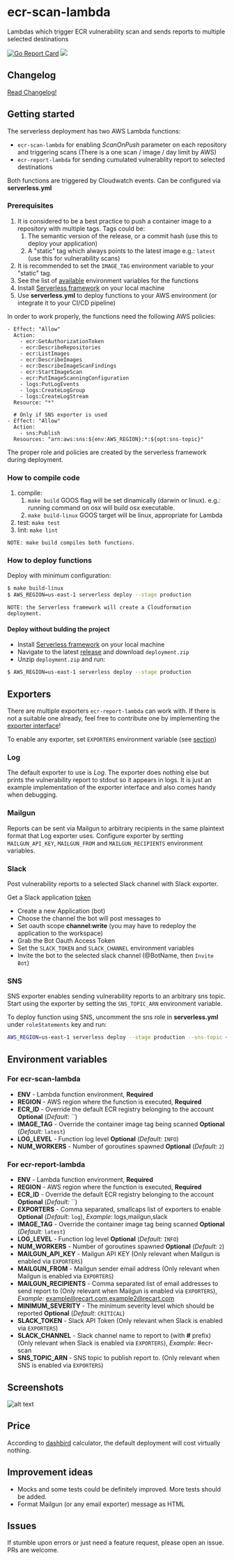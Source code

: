 # ecr-scan-lambda
Lambdas which trigger ECR vulnerability scan and sends reports to multiple selected destinations

[![Go Report Card](https://goreportcard.com/badge/github.com/nagypeterjob/ecr-scan-lambda)](https://goreportcard.com/report/github.com/nagypeterjob/ecr-scan-lambda)
![](https://github.com/nagypeterjob/ecr-scan-lambda/workflows/Go%20tests/badge.svg?branch=master)


## Changelog
[Read Changelog!](https://github.com/nagypeterjob/ecr-scan-lambda/blob/master/CHANGELOG.md)

## Getting started

The serverless deployment has two AWS Lambda functions:
- `ecr-scan-lambda` for enabling *ScanOnPush* parameter on each repository and triggering scans (There is a one scan / image / day limit by AWS)
- `ecr-report-lambda` for sending cumulated vulnerablity report to selected destinations

Both functions are triggered by Cloudwatch events. Can be configured via **serverless.yml**

### Prerequisites
1. It is considered to be a best practice to push a container image to a repository with multiple tags. Tags could be:
    1. The semantic version of the release, or a commit hash (use this to deploy your application)
    2. A "static" tag which always points to the latest image e.g.: `latest` (use this for vulnerability scans)
2. It is recommended to set the `IMAGE_TAG` environment variable to your "static" tag. 
3. See the list of [available](#environment-variables) environment variables for the functions
4. Install [Serverless framework](https://www.serverless.com/framework/docs/getting-started/) on your local machine
5. Use **serverless.yml** to deploy functions to your AWS environment (or integrate it to your CI/CD pipeline)

In order to work properly, the functions need the following AWS policies:
```
- Effect: "Allow"
  Action:
    - ecr:GetAuthorizationToken
    - ecr:DescribeRepositories
    - ecr:ListImages
    - ecr:DescribeImages
    - ecr:DescribeImageScanFindings
    - ecr:StartImageScan
    - ecr:PutImageScanningConfiguration
    - logs:PutLogEvents
    - logs:CreateLogGroup
    - logs:CreateLogStream
  Resource: "*"
  
  # Only if SNS exporter is used
- Effect: "Allow"
  Action:
    - sns:Publish
  Resources: "arn:aws:sns:${env:AWS_REGION}:*:${opt:sns-topic}"
```
The proper role and policies are created by the serverless framework during deployment.

### How to compile code
1. compile:
    1. `make build` GOOS flag will be set dinamically (darwin or linux). e.g.: running command on osx will build osx executable.
    2. `make build-linux` GOOS target will be linux, appropriate for Lambda
2. test:
`make test`
3. lint: 
`make lint`

```text
NOTE: make build compiles both functions.
```

### How to deploy functions

Deploy with minimum configuration:
```bash
$ make build-linux
$ AWS_REGION=us-east-1 serverless deploy --stage production
```

```text
NOTE: the Serverless framework will create a Cloudformation deployment.
```

#### Deploy without bulding the project
- Install [Serverless framework](https://www.serverless.com/framework/docs/getting-started/) on your local machine
- Navigate to the latest [release](https://github.com/nagypeterjob/ecr-scan-lambda/releases) and download `deployment.zip`
- Unzip `deployment.zip` and run:
```bash
$ AWS_REGION=us-east-1 serverless deploy --stage production
```

## Exporters

There are multiple exporters `ecr-report-lambda` can work with. If there is not a suitable one already, feel free to contribute one by implementing the [exporter interface](https://github.com/nagypeterjob/ecr-scan-lambda/blob/master/pkg/exporters/exporter.go)!

To enable any exporter, set `EXPORTERS` environment variable (see [section](#environment-variables))

### Log

The default exporter to use is *Log*. The exporter does nothing else but prints the vulnerability report to stdout so it appears in logs. It is just an example implementation of the exporter interface and also comes handy when debugging.

### Mailgun

Reports can be sent via Mailgun to arbitrary recipients in the same plaintext format that Log exporter uses. Configure exporter by sertting `MAILGUN_API_KEY`, `MAILGUN_FROM` and `MAILGUN_RECIPIENTS` environment variables.

### Slack

Post vulnerability reports to a selected Slack channel with Slack exporter.

Get a Slack application [token](https://api.slack.com/start/building)
  * Create a new Application (bot)
  * Choose the channel the bot will post messages to
  * Set oauth scope **channel:write** (you may have to redeploy the application to the workspace)
  * Grab the Bot Oauth Access Token
  * Set the `SLACK_TOKEN` and `SLACK_CHANNEL` environment variables
  * Invite the bot to the selected slack channel (@BotName, then `Invite Bot`)

### SNS

SNS exporter enables sending vulnerability reports to an arbitrary sns topic. Start using the exporter by setting the `SNS_TOPIC_ARN` environment variable.

To deploy function using SNS, uncomment the sns role in **serverless.yml** under `roleStatements` key and run:
```bash
AWS_REGION=us-east-1 serverless deploy --stage production --sns-topic <TOPIC_NAME>
```

## Environment variables

### For ecr-scan-lambda
- **ENV** - Lambda function environment, **Required**
- **REGION** - AWS region where the function is executed, **Required**
- **ECR_ID** - Override the default ECR registry belonging to the account **Optional** (*Default:* ``)
- **IMAGE_TAG** - Override the container image tag being scanned  **Optional** (*Default:* `latest`)
- **LOG_LEVEL** - Function log level **Optional** (*Default:* `INFO`)
- **NUM_WORKERS** - Number of goroutines spawned **Optional** (*Default:* `2`)

### For ecr-report-lambda
- **ENV** - Lambda function environment, **Required**
- **REGION** - AWS region where the function is executed, **Required**
- **ECR_ID** - Override the default ECR registry belonging to the account **Optional** (*Default:* ``)
- **EXPORTERS** - Comma separated, smallcaps list of exporters to enable **Optional** (*Default:* `log`), *Example*: logs,mailgun,slack
- **IMAGE_TAG** - Override the container image tag being scanned  **Optional** (*Default:* `latest`)
- **LOG_LEVEL** - Function log level **Optional** (*Default:* `INFO`)
- **NUM_WORKERS** - Number of goroutines spawned **Optional** (*Default:* `2`)
- **MAILGUN_API_KEY** - Mailgun API KEY (Only relevant when Mailgun is enabled via `EXPORTERS`)
- **MAILGUN_FROM** -  Mailgun sender email address (Only relevant when Mailgun is enabled via `EXPORTERS`)
- **MAILGUN_RECIPIENTS** - Comma separated list of email addresses to send report to (Only relevant when Mailgun is enabled via `EXPORTERS`), *Example*: example@recart.com,example2@recart.com
- **MINIMUM_SEVERITY** - The minimum severity level which should be reported **Optional** (*Default*: `CRITICAL`) 
- **SLACK_TOKEN** - Slack API Token (Only relevant when Slack is enabled via `EXPORTERS`)
- **SLACK_CHANNEL** - Slack channel name to report to (with **#** prefix) (Only relevant when Slack is enabled via `EXPORTERS`), *Example*: #ecr-scan
- **SNS_TOPIC_ARN** - SNS topic to publish report to. (Only relevant when SNS is enabled via `EXPORTERS`)


## Screenshots
![alt text](https://github.com/nagypeterjob/ecr-scan-lambda/blob/master/screenshots/slack_exporter.png "Slack exporter")

## Price
According to [dashbird](https://dashbird.io/lambda-cost-calculator/) calculator, the default deployment will cost virtually nothing.

## Improvement ideas
- Mocks and some tests could be definitely improved. More tests should be added.
- Format Mailgun (or any email exporter) message as HTML

## Issues
If stumble upon errors or just need a feature request, please open an issue. PRs are welcome.
